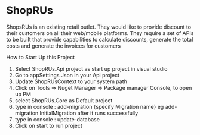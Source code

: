 # ShopRUs
ShopsRUs is an existing retail outlet. They would like to provide discount to their customers on all their web/mobile platforms. 
They require a set of APIs to be built that provide capabilities to calculate discounts, generate the total costs and generate the 
invoices for customers


How to Start Up this Project

1. Select ShopRUs.Api project as start up project in visual studio
2. Go to appSettings.Json in your Api project
3. Update ShopRUsContext to your system path
4. Click on Tools => Nuget Manager => Package manager Console, to open up PM
5. select ShopRUs.Core as Default project
6. type in console :  add-migration {specify Migration name} eg add-migration InitialMigration after it runs successfully
7. type in console : update-database
8. Click on start to run project
